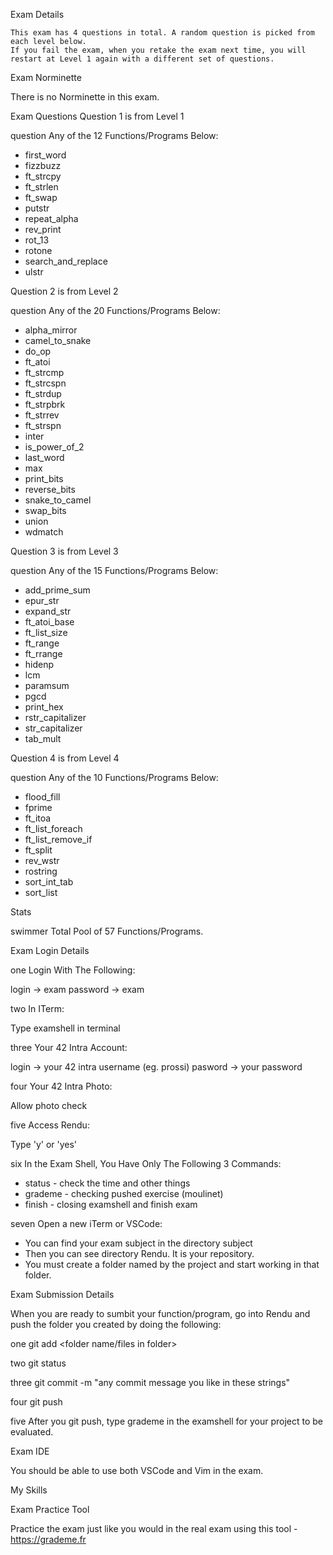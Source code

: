 Exam Details

    This exam has 4 questions in total. A random question is picked from each level below.
    If you fail the exam, when you retake the exam next time, you will restart at Level 1 again with a different set of questions.


Exam Norminette

There is no Norminette in this exam.

Exam Questions
Question 1 is from Level 1

question Any of the 12 Functions/Programs Below:

  - first_word
  - fizzbuzz
  - ft_strcpy
  - ft_strlen
  - ft_swap
  - putstr
  - repeat_alpha
  - rev_print
  - rot_13
  - rotone
  - search_and_replace
  - ulstr

Question 2 is from Level 2

question Any of the 20 Functions/Programs Below:

  - alpha_mirror
  - camel_to_snake
  - do_op
  - ft_atoi
  - ft_strcmp
  - ft_strcspn
  - ft_strdup
  - ft_strpbrk
  - ft_strrev
  - ft_strspn
  - inter
  - is_power_of_2
  - last_word
  - max
  - print_bits
  - reverse_bits
  - snake_to_camel
  - swap_bits
  - union
  - wdmatch 

Question 3 is from Level 3

question Any of the 15 Functions/Programs Below:

  - add_prime_sum
  - epur_str
  - expand_str
  - ft_atoi_base
  - ft_list_size
  - ft_range
  - ft_rrange
  - hidenp
  - lcm
  - paramsum
  - pgcd
  - print_hex
  - rstr_capitalizer
  - str_capitalizer
  - tab_mult 

Question 4 is from Level 4

question Any of the 10 Functions/Programs Below:

  - flood_fill
  - fprime
  - ft_itoa
  - ft_list_foreach
  - ft_list_remove_if
  - ft_split
  - rev_wstr
  - rostring
  - sort_int_tab
  - sort_list

Stats

swimmer Total Pool of 57 Functions/Programs.

Exam Login Details

one Login With The Following:

login -> exam
password -> exam

two In ITerm:

Type examshell in terminal

three Your 42 Intra Account:

login -> your 42 intra username (eg. prossi)
pasword -> your password

four Your 42 Intra Photo:

Allow photo check

five Access Rendu:

Type 'y' or 'yes'

six In the Exam Shell, You Have Only The Following 3 Commands:

- status - check the time and other things
- grademe - checking pushed exercise (moulinet)
- finish - closing examshell and finish exam

seven Open a new iTerm or VSCode:

- You can find your exam subject in the directory subject
- Then you can see directory Rendu. It is your repository.
- You must create a folder named by the project and start working in that folder.

Exam Submission Details

When you are ready to sumbit your function/program, go into Rendu and push the folder you created by doing the following:

one git add <folder name/files in folder>

two git status

three git commit -m "any commit message you like in these strings"

four git push

five After you git push, type grademe in the examshell for your project to be evaluated.

Exam IDE

You should be able to use both VSCode and Vim in the exam.

My Skills

Exam Practice Tool

Practice the exam just like you would in the real exam using this tool - https://grademe.fr
